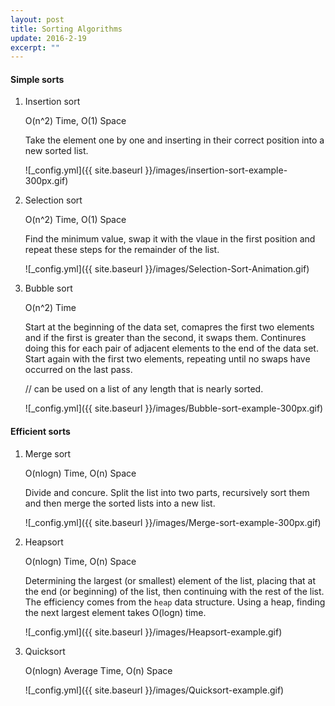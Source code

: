 ```yaml
---
layout: post
title: Sorting Algorithms
update: 2016-2-19
excerpt: ""
---
```


#### Simple sorts

1. Insertion sort 

	O(n^2) Time, O(1) Space 

	Take the element one by one and inserting in their correct position into a new sorted list.

	![_config.yml]({{ site.baseurl }}/images/insertion-sort-example-300px.gif)

2. Selection sort 

	O(n^2) Time, O(1) Space

	Find the minimum value, swap it with the vlaue in the first position and repeat these steps for the remainder of the list.
	
	![_config.yml]({{ site.baseurl }}/images/Selection-Sort-Animation.gif)
	
3. Bubble sort

	O(n^2) Time
	
	Start at the beginning of the data set, comapres the first two elements and if the first is greater than the second, it swaps them.  Continures doing this for each pair of adjacent elements to the end of the data set.  Start again with the first two elements, repeating until no swaps have occurred on the last pass.
	
	// can be used on a list of any length that is nearly sorted.
	
	![_config.yml]({{ site.baseurl }}/images/Bubble-sort-example-300px.gif)
	
	
#### Efficient sorts

1. Merge sort 

	O(nlogn) Time, O(n) Space

	Divide and concure.  Split the list into two parts, recursively sort them and then merge the sorted lists into a new list.
	
	![_config.yml]({{ site.baseurl }}/images/Merge-sort-example-300px.gif)
	
2. Heapsort

	O(nlogn) Time, O(n) Space
	
	Determining the largest (or smallest) element of the list, placing that at the end (or beginning) of the list, then continuing with the rest of the list.  The efficiency comes from the `heap` data structure.  Using a heap, finding the next largest element takes O(logn) time.

	![_config.yml]({{ site.baseurl }}/images/Heapsort-example.gif)

3. Quicksort

	O(nlogn) Average Time, O(n) Space
	
	![_config.yml]({{ site.baseurl }}/images/Quicksort-example.gif)
	
